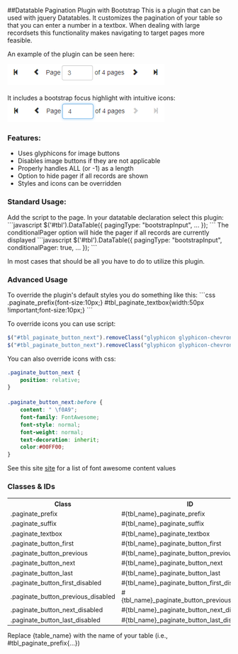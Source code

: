 ##Datatable Pagination Plugin with Bootstrap
This is a plugin that can be used with jquery Datatables.  It customizes the pagination of your table so that you can enter a number in a textbox.  When dealing with large recordsets this functionality makes navigating to target pages more feasible.  

An example of the plugin can be seen here:
<div><img src="/resources/screenshotA.png" alt="Screenshot" /></div>

<br />
It includes a bootstrap focus highlight with intuitive icons:
<br />
<div><img src="/resources/screenshotB.png" alt="Screenshot" /></div>

<h3>Features:</h3>
<ul>
<li>Uses glyphicons for image buttons</li>
<li>Disables image buttons if they are not applicable</li>
<li>Properly handles  ALL (or -1) as a length</li>
<li>Option to hide pager if all records are shown</li>
<li>Styles and icons can be overridden</li>
</ul>

<h3>Standard Usage:</h3>
Add the script to the page.  In your datatable declaration select this plugin:
```javascript
$('#tbl').DataTable({
	pagingType: "bootstrapInput",
	...
});
```
The conditionalPager option will hide the pager if all records are currently displayed
```javascript
$('#tbl').DataTable({
	pagingType: "bootstrapInput",
	conditionalPager: true,
	...
});
```

In most cases that should be all you have to do to utilize this plugin.  

<h3>Advanced Usage</h3>
To override the plugin's default styles you do something like this:
```css
.paginate_prefix{font-size:10px;}
 #tbl_paginate_textbox{width:50px !important;font-size:10px;}
```

To override icons you can use script:
```javascript
$("#tbl_paginate_button_next").removeClass("glyphicon glyphicon-chevron-right").addClass("glyphicon glyphicon-arrow-right");
$("#tbl_paginate_button_next").removeClass("glyphicon glyphicon-chevron-right").addClass("fa fa-arrow-right");  //font-awesome
```

You can also override icons with css:

```css
.paginate_button_next {
	position: relative;
}

.paginate_button_next:before {
	content: " \f0A9";
	font-family: FontAwesome;
	font-style: normal;
	font-weight: normal;
	text-decoration: inherit;
	color:#00FF00;
}
```
See this site <a href="http://astronautweb.co/snippet/font-awesome/">site</a> for a list of font awesome content values


<h3>Classes & IDs</h3>
<table>
<tr>
<th>Class</th>
<th>ID</th>
</tr>
<tr>
<td>.paginate_prefix</td>
<td>#{tbl_name}_paginate_prefix</td>
</tr>
<tr>
<td>.paginate_suffix</td>
<td>#{tbl_name}_paginate_suffix</td>
</tr>
<tr>
<td>.paginate_textbox</td>
<td>#{tbl_name}_paginate_textbox</td>
</tr>
<tr>
<td>.paginate_button_first</td>
<td>#{tbl_name}_paginate_button_first</td>
</tr>
<tr>
<td>.paginate_button_previous</td>
<td>#{tbl_name}_paginate_button_previous</td>
</tr>
<tr>
<td>.paginate_button_next</td>
<td>#{tbl_name}_paginate_button_next</td>
</tr>
<tr>
<td>.paginate_button_last</td>
<td>#{tbl_name}_paginate_button_last</td>
</tr>
<tr>
<td>.paginate_button_first_disabled</td>
<td>#{tbl_name}_paginate_button_first_disabled</td>
</tr>
<tr>
<td>.paginate_button_previous_disabled</td>
<td>#{tbl_name}_paginate_button_previous_disabled</td>
</tr>
<tr>
<td>.paginate_button_next_disabled</td>
<td>#{tbl_name}_paginate_button_next_disabled</td>
</tr>
<tr>
<td>.paginate_button_last_disabled</td>
<td>#{tbl_name}_paginate_button_last_disabled</td>
</tr>
</table>

Replace {table_name} with the name of your table (i.e., #tbl_paginate_prefix{...})